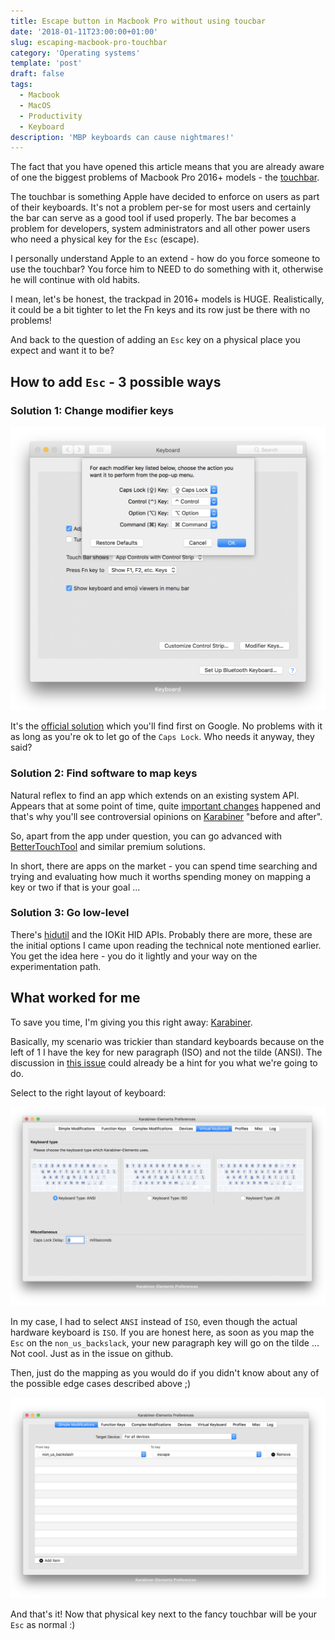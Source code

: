 ```yaml
---
title: Escape button in Macbook Pro without using toucbar
date: '2018-01-11T23:00:00+01:00'
slug: escaping-macbook-pro-touchbar
category: 'Operating systems'
template: 'post'
draft: false
tags:
  - Macbook
  - MacOS
  - Productivity
  - Keyboard
description: 'MBP keyboards can cause nightmares!'
---
```


The fact that you have opened this article means that you are already aware of one the biggest problems of Macbook Pro 2016+ models - the [touchbar](https://developer.apple.com/macos/touch-bar/).

The touchbar is something Apple have decided to enforce on users as part of their keyboards. It's not a problem per-se for most users and certainly the bar can serve as a good tool if used properly. The bar becomes a problem for developers, system administrators and all other power users who need a physical key for the `Esc` (escape).

I personally understand Apple to an extend - how do you force someone to use the touchbar? You force him to NEED to do something with it, otherwise he will continue with old habits.

I mean, let's be honest, the trackpad in 2016+ models is HUGE. Realistically, it could be a bit tighter to let the Fn keys and its row just be there with no problems!

And back to the question of adding an `Esc` key on a physical place you expect and want it to be?

## How to add `Esc` - 3 possible ways

### Solution 1: Change modifier keys

![Adding escape key in MacOS by conventional means](/media/macos-escape-conventional.png)

It's the [official solution](https://support.apple.com/kb/PH25240?locale=en_IE) which you'll find first on Google. No problems with it as long as you're ok to let go of the `Caps Lock`. Who needs it anyway, they said?

### Solution 2: Find software to map keys

Natural reflex to find an app which extends on an existing system API. Appears that at some point of time, quite [important changes](https://developer.apple.com/library/content/technotes/tn2450/_index.html#//apple_ref/doc/uid/DTS40017618-CH1-KEY_TABLE_USAGES) happened and that's why you'll see controversial opinions on [Karabiner](https://pqrs.org/osx/karabiner/) "before and after".

So, apart from the app under question, you can go advanced with [BetterTouchTool](https://www.boastr.net/) and similar premium solutions.

In short, there are apps on the market - you can spend time searching and trying and evaluating how much it worths spending money on mapping a key or two if that is your goal ...

### Solution 3: Go low-level

There's [hidutil](http://www.manpagez.com/man/1/hidutil/) and the IOKit HID APIs. Probably there are more, these are the initial options I came upon reading the technical note mentioned earlier. You get the idea here - you do it lightly and your way on the experimentation path.

## What worked for me

To save you time, I'm giving you this right away: [Karabiner](https://pqrs.org/osx/karabiner/).

Basically, my scenario was trickier than standard keyboards because on the left of 1 I have the key for new paragraph (ISO) and not the tilde (ANSI). The discussion in [this issue](https://github.com/tekezo/Karabiner-Elements/issues/931) could already be a hint for you what we're going to do.

Select to the right layout of keyboard:

![Setting up the keyboard](/media/macos-escape-set-keyboard.png)

In my case, I had to select `ANSI` instead of `ISO`, even though the actual hardware keyboard is `ISO`. If you are honest here, as soon as you map the `Esc` on the `non_us_backslack`, your new paragraph key will go on the tilde ... Not cool. Just as in the issue on github.

Then, just do the mapping as you would do if you didn't know about any of the possible edge cases described above ;)

![Setting up the mapping for escape key in MacOS](/media/macos-escape-set-mapping.png)

And that's it! Now that physical key next to the fancy touchbar will be your `Esc` as normal :)

